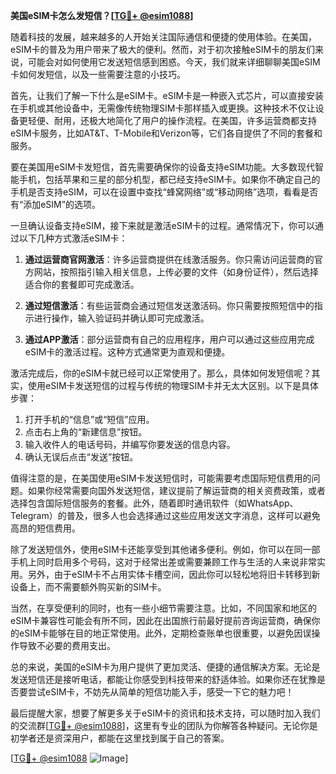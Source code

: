 **美国eSIM卡怎么发短信？[[TG💪+ @esim1088](https://t.me/s/esim1088)]**

随着科技的发展，越来越多的人开始关注国际通信和便捷的使用体验。在美国，eSIM卡的普及为用户带来了极大的便利。然而，对于初次接触eSIM卡的朋友们来说，可能会对如何使用它发送短信感到困惑。今天，我们就来详细聊聊美国eSIM卡如何发短信，以及一些需要注意的小技巧。

首先，让我们了解一下什么是eSIM卡。eSIM卡是一种嵌入式芯片，可以直接安装在手机或其他设备中，无需像传统物理SIM卡那样插入或更换。这种技术不仅让设备更轻便、耐用，还极大地简化了用户的操作流程。在美国，许多运营商都支持eSIM卡服务，比如AT&T、T-Mobile和Verizon等，它们各自提供了不同的套餐和服务。

要在美国用eSIM卡发短信，首先需要确保你的设备支持eSIM功能。大多数现代智能手机，包括苹果和三星的部分机型，都已经支持eSIM卡。如果你不确定自己的手机是否支持eSIM，可以在设置中查找“蜂窝网络”或“移动网络”选项，看看是否有“添加eSIM”的选项。

一旦确认设备支持eSIM，接下来就是激活eSIM卡的过程。通常情况下，你可以通过以下几种方式激活eSIM卡：

1. **通过运营商官网激活**：许多运营商提供在线激活服务。你只需访问运营商的官方网站，按照指引输入相关信息，上传必要的文件（如身份证件），然后选择适合你的套餐即可完成激活。

2. **通过短信激活**：有些运营商会通过短信发送激活码。你只需要按照短信中的指示进行操作，输入验证码并确认即可完成激活。

3. **通过APP激活**：部分运营商有自己的应用程序，用户可以通过这些应用完成eSIM卡的激活过程。这种方式通常更为直观和便捷。

激活完成后，你的eSIM卡就已经可以正常使用了。那么，具体如何发短信呢？其实，使用eSIM卡发送短信的过程与传统的物理SIM卡并无太大区别。以下是具体步骤：

1. 打开手机的“信息”或“短信”应用。
2. 点击右上角的“新建信息”按钮。
3. 输入收件人的电话号码，并编写你要发送的信息内容。
4. 确认无误后点击“发送”按钮。

值得注意的是，在美国使用eSIM卡发送短信时，可能需要考虑国际短信费用的问题。如果你经常需要向国外发送短信，建议提前了解运营商的相关资费政策，或者选择包含国际短信服务的套餐。此外，随着即时通讯软件（如WhatsApp、Telegram）的普及，很多人也会选择通过这些应用发送文字消息，这样可以避免高昂的短信费用。

除了发送短信外，使用eSIM卡还能享受到其他诸多便利。例如，你可以在同一部手机上同时启用多个号码，这对于经常出差或需要兼顾工作与生活的人来说非常实用。另外，由于eSIM卡不占用实体卡槽空间，因此你可以轻松地将旧卡转移到新设备上，而不需要额外购买新的SIM卡。

当然，在享受便利的同时，也有一些小细节需要注意。比如，不同国家和地区的eSIM卡兼容性可能会有所不同，因此在出国旅行前最好提前咨询运营商，确保你的eSIM卡能够在目的地正常使用。此外，定期检查账单也很重要，以避免因误操作导致不必要的费用支出。

总的来说，美国的eSIM卡为用户提供了更加灵活、便捷的通信解决方案。无论是发送短信还是接听电话，都能让你感受到科技带来的舒适体验。如果你还在犹豫是否要尝试eSIM卡，不妨先从简单的短信功能入手，感受一下它的魅力吧！

最后提醒大家，想要了解更多关于eSIM卡的资讯和技术支持，可以随时加入我们的交流群[[TG💪+ @esim1088](https://t.me/s/esim1088)]，这里有专业的团队为你解答各种疑问。无论你是初学者还是资深用户，都能在这里找到属于自己的答案。

[[TG💪+ @esim1088](https://t.me/s/esim1088) ![Image](https://i.postimg.cc/4NQfJmqS/Snipaste-2025-05-13-00-14-12.png)]
